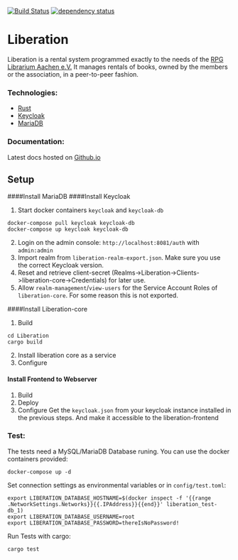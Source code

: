 [![Build Status](https://travis-ci.org/RPGLibrarium/Liberation.svg?branch=master)](https://travis-ci.org/RPGLibrarium/Liberation)
[![dependency status](https://deps.rs/repo/github/RPGLibrarium/Liberation/status.svg)](https://deps.rs/repo/github/RPGLibrarium/Liberation)
# Liberation

Liberation is a rental system programmed exactly to the needs of the [RPG Librarium Aachen e.V.](https://rpg-librarium.de)
It manages rentals of books, owned by the members or the association, in a peer-to-peer fashion.

### Technologies:
- [Rust](https://www.rust-lang.org/en-US/)
- [Keycloak](https://www.keycloak.org/index.html)
- [MariaDB](https://mariadb.com/)
### Documentation:
Latest docs hosted on [Github.io](https://rpglibrarium.github.io/Liberation/)

## Setup
####Install MariaDB
####Install Keycloak
1. Start docker containers `keycloak` and `keycloak-db`
```
docker-compose pull keycloak keycloak-db
docker-compose up keycloak keycloak-db
```
2. Login on the admin console: `http://localhost:8081/auth` with `admin:admin`
3. Import realm from `liberation-realm-export.json`. Make sure you use the correct Keycloak version.
4. Reset and retrieve client-secret (Realms->Liberation->Clients->liberation-core->Credentials) for later use.
5. Allow `realm-management`/`view-users` for the Service Account Roles of `liberation-core`. For some reason this is not exported.

####Install Liberation-core
1. Build
```
cd Liberation
cargo build
```

2. Install liberation core as a service
3. Configure
<!-- Liberation will look for configurations in the environment and at `/etc/liberation/master.conf`.
Set the database connection properties and keycloak client secret like in the [example config](res/config.yml)
Make sure the config is only readable by the liberation-core service. -->
#### Install Frontend to Webserver
1. Build
2. Deploy
3. Configure
Get the `keycloak.json` from your keycloak instance installed in the previous steps. And make it accessible to the liberation-frontend

### Test:
The tests need a MySQL/MariaDB Database runing. You can use the docker containers provided:
```
docker-compose up -d
```
Set connection settings as environmental variables or in `config/test.toml`:
```
export LIBERATION_DATABASE_HOSTNAME=$(docker inspect -f '{{range .NetworkSettings.Networks}}{{.IPAddress}}{{end}}' liberation_test-db_1)
export LIBERATION_DATABASE_USERNAME=root
export LIBERATION_DATABASE_PASSWORD=thereIsNoPassword!
```
Run Tests with cargo:
```
cargo test
```
